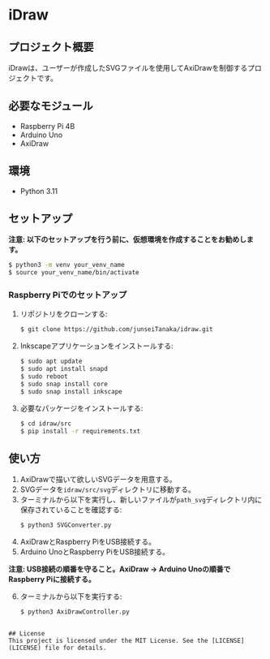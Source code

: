 # iDraw

## プロジェクト概要
iDrawは、ユーザーが作成したSVGファイルを使用してAxiDrawを制御するプロジェクトです。

## 必要なモジュール
- Raspberry Pi 4B
- Arduino Uno
- AxiDraw

## 環境
- Python 3.11

## セットアップ

**注意: 以下のセットアップを行う前に、仮想環境を作成することをお勧めします。**

```sh
$ python3 -m venv your_venv_name
$ source your_venv_name/bin/activate
```

### Raspberry Piでのセットアップ

1. リポジトリをクローンする:
    ```sh
    $ git clone https://github.com/junseiTanaka/idraw.git
    ```

2. Inkscapeアプリケーションをインストールする:
    ```sh
    $ sudo apt update
    $ sudo apt install snapd
    $ sudo reboot
    $ sudo snap install core
    $ sudo snap install inkscape
    ```

3. 必要なパッケージをインストールする:
    ```sh
    $ cd idraw/src
    $ pip install -r requirements.txt
    ```

## 使い方

1. AxiDrawで描いて欲しいSVGデータを用意する。
2. SVGデータを`idraw/src/svg`ディレクトリに移動する。
3. ターミナルから以下を実行し、新しいファイルが`path_svg`ディレクトリ内に保存されていることを確認する:
    ```sh
    $ python3 SVGConverter.py
    ```
4. AxiDrawとRaspberry PiをUSB接続する。
5. Arduino UnoとRaspberry PiをUSB接続する。

**注意: USB接続の順番を守ること。AxiDraw → Arduino Unoの順番でRaspberry Piに接続する。**

6. ターミナルから以下を実行する:
    ```sh
    $ python3 AxiDrawController.py
    ```
```

## License
This project is licensed under the MIT License. See the [LICENSE](LICENSE) file for details.
```
